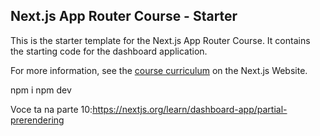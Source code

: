 ## Next.js App Router Course - Starter

This is the starter template for the Next.js App Router Course. It contains the starting code for the dashboard application.

For more information, see the [course curriculum](https://nextjs.org/learn) on the Next.js Website.

npm i
npm dev

Voce ta na parte 10:https://nextjs.org/learn/dashboard-app/partial-prerendering
